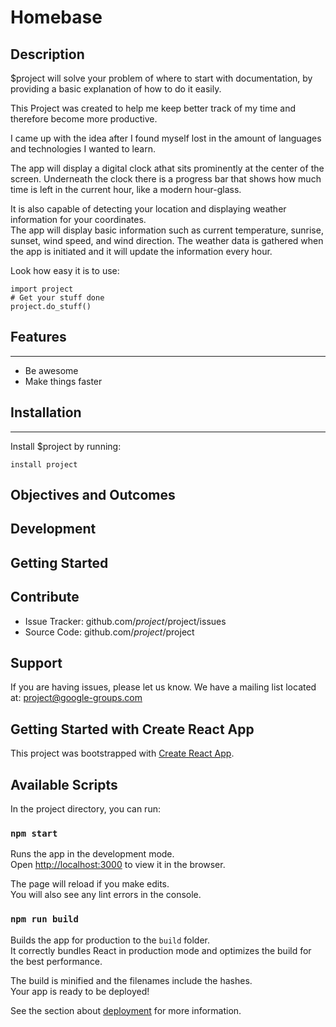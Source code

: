 # Homebase

## Description
$project will solve your problem of where to start with documentation,
by providing a basic explanation of how to do it easily.

This Project was created to help me keep better track of my time and therefore become more productive.  

I came up with the idea after I found myself lost in the amount of languages and technologies I wanted to learn.  

The app will display a digital clock athat sits prominently at the center of the screen.  Underneath the clock there is a progress bar
that shows how much time is left in the current hour, like a modern hour-glass.  

It is also capable of detecting your location and displaying weather information for your coordinates.  
The app will display basic information such as current temperature, sunrise, sunset, wind speed, and wind direction. 
The weather data is gathered when the app is initiated and it will update the information every hour.  

Look how easy it is to use:

    import project
    # Get your stuff done
    project.do_stuff()

## Features
--------

- Be awesome
- Make things faster

## Installation
------------

Install $project by running:

    install project
## Objectives and Outcomes

## Development

## Getting Started

Contribute
----------

- Issue Tracker: github.com/$project/$project/issues
- Source Code: github.com/$project/$project

Support
-------

If you are having issues, please let us know.
We have a mailing list located at: project@google-groups.com


## Getting Started with Create React App

This project was bootstrapped with [Create React App](https://github.com/facebook/create-react-app).

## Available Scripts

In the project directory, you can run:

### `npm start`

Runs the app in the development mode.\
Open [http://localhost:3000](http://localhost:3000) to view it in the browser.

The page will reload if you make edits.\
You will also see any lint errors in the console.


### `npm run build`

Builds the app for production to the `build` folder.\
It correctly bundles React in production mode and optimizes the build for the best performance.

The build is minified and the filenames include the hashes.\
Your app is ready to be deployed!

See the section about [deployment](https://facebook.github.io/create-react-app/docs/deployment) for more information.

